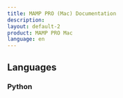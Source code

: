 ```yaml
---
title: MAMP PRO (Mac) Documentation
description: 
layout: default-2
product: MAMP PRO Mac
language: en
---
```


## Languages

### Python
